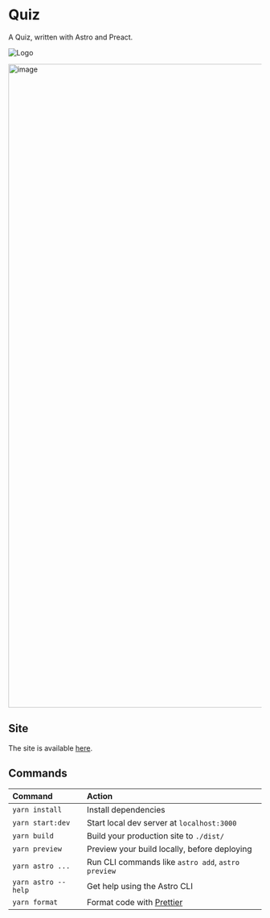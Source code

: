 # Quiz

A Quiz, written with Astro and Preact.

![Logo](https://github.com/timmo001/quiz/raw/master/src/icons/logomark.svg)

<img width="1280" alt="image" src="https://github.com/timmo001/quiz/assets/28114703/e99904e0-e1e6-43b3-9ebd-68e1916d17f0">

## Site

The site is available [here](https://quiz.timmo.dev).

## Commands

| Command                | Action                                             |
| :--------------------- | :------------------------------------------------- |
| `yarn install`          | Install dependencies                               |
| `yarn start:dev`          | Start local dev server at `localhost:3000`         |
| `yarn build`        | Build your production site to `./dist/`            |
| `yarn preview`      | Preview your build locally, before deploying       |
| `yarn astro ...`    | Run CLI commands like `astro add`, `astro preview` |
| `yarn astro --help` | Get help using the Astro CLI                       |
| `yarn format`       | Format code with [Prettier](https://prettier.io/)  |
